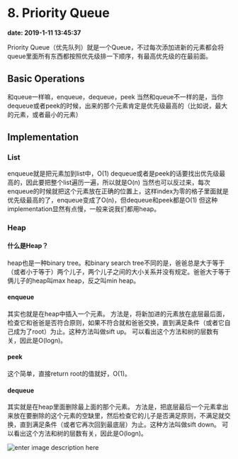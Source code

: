 ﻿# 8. Priority Queue
**date: 2019-1-11 13:45:37**

Priority Queue（优先队列）就是一个Queue，不过每次添加进新的元素都会将queue里面所有东西都按照优先级排一下顺序，有最高优先级的在最前面。

## Basic Operations
和queue一样嘛，enqueue，dequeue，peek
当然和queue不一样的是，当你dequeue或者peek的时候，出来的那个元素肯定是优先级最高的（比如说，最大的元素，或者最小的元素）

## Implementation

### List
enqueue就是把元素加到list中，O(1)
dequeue或者是peek的话要找出优先级最高的，因此要把整个list遍历一遍，所以就是O(n)
当然也可以反过来，每次enqueue的时候就把这个元素放在正确的位置上，这样index为零的格子里面就是优先级最高的了，enqueue变成了O(n)，但dequeue和peek都是O(1)
但这种implementation显然有点慢，一般来说我们都用heap。

### Heap

#### 什么是Heap？
heap也是一种binary tree。和binary  search tree不同的是，爸爸总是大于等于（或者小于等于）两个儿子，两个儿子之间的大小关系并没有规定。爸爸大于等于俩儿子的heap叫max heap，反之叫min heap。

#### enqueue
其实也就是在heap中插入一个元素。
方法是，将新加进的元素放在底层最后面，检查它和爸爸是否符合原则，如果不符合就和爸爸交换，直到满足条件（或者它自己成为了root）为止。这种方法叫做sift up。
可以看出这个方法和树的层数有关，因此是O(logn)。

#### peek
这个简单，直接return root的值就好，O(1)。

#### dequeue
其实就是在heap里面删除最上面的那个元素。
方法是，把底层最后一个元素拿出来放在要删除的这个元素的空缺里，然后检查它的儿子是否满足原则，不满足就交换，直到满足条件（或者它再次回到最底层）为止。这种方法叫做sift down。
可以看出这个方法和树的层数有关，因此是O(logn)。

![enter image description here](https://i.loli.net/2019/01/12/5c38e41add166.png)
